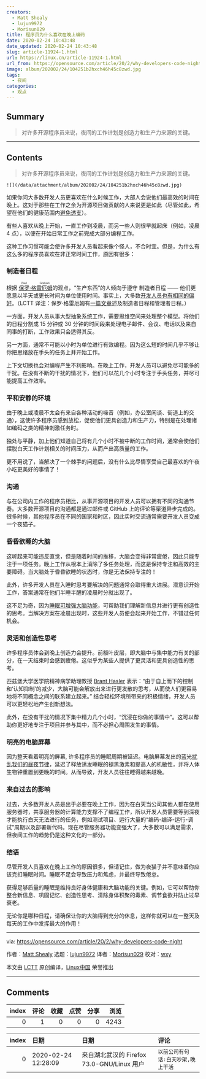 ```yaml
---
creators:
  - Matt Shealy
  - lujun9972
  - Morisun029
title: 程序员为什么喜欢在晚上编码
date: 2020-02-24 10:43:48
date_updated: 2020-02-24 10:43:48
slug: article-11924-1.html
url: https://linux.cn/article-11924-1.html
url_from: https://opensource.com/article/20/2/why-developers-code-night
image: album/202002/24/104251b2hxch46h45c8zwd.jpg
tags:
  - 夜间
categories:
  - 观点
---
```


## Summary

> 对许多开源程序员来说，夜间的工作计划是创造力和生产力来源的关键。

***

<!-- more -->

## Contents

> 
> 对许多开源程序员来说，夜间的工作计划是创造力和生产力来源的关键。
> 
> 
> 

`![](/data/attachment/album/202002/24/104251b2hxch46h45c8zwd.jpg)`

如果你问大多数开发人员更喜欢在什么时候工作，大部人会说他们最高效的时间在晚上。这对于那些在工作之余为开源项目做贡献的人来说更是如此（尽管如此，希望在他们的健康范围内[避免透支](https://opensource.com/article/19/11/burnout-open-source-communities)）。

有些人喜欢从晚上开始，一直工作到凌晨，而另一些人则很早就起床（例如，凌晨 4 点），以便在开始日常工作之前完成大部分编程工作。

这种工作习惯可能会使许多开发人员看起来像个怪人，不合时宜。但是，为什么有这么多的程序员喜欢在非正常时间工作，原因有很多：

### 制造者日程

根据 <ruby> <a href="http://www.paulgraham.com/makersschedule.html">  保罗·格雷厄姆 </a> <rt>  Paul Graham </rt></ruby> 的观点，“生产东西”的人倾向于遵守 制造者日程 —— 他们更愿意以半天或更长时间为单位使用时间。事实上，大多数[开发人员也有相同的偏好](https://www.chamberofcommerce.com/business-advice/software-development-trends-overtaking-the-market)。（LCTT 译注：保罗·格雷厄姆有[一篇文章](http://www.paulgraham.com/makersschedule.html)述及制造者日程和管理者日程。）

一方面，开发人员从事大型抽象系统工作，需要思维空间来处理整个模型。将他们的日程分割成 15 分钟或 30 分钟的时间段来处理电子邮件、会议、电话以及来自同事的打断，工作效果只会适得其反。

另一方面，通常不可能以小时为单位进行有效编程。因为这么短的时间几乎不够让你把思绪放在手头的任务上并开始工作。

上下文切换也会对编程产生不利影响。在晚上工作，开发人员可以避免尽可能多的干扰。在没有不断的干扰的情况下，他们可以花几个小时专注于手头任务，并尽可能提高工作效率。

### 平和安静的环境

由于晚上或凌晨不太会有来自各种活动的噪音（例如，办公室闲谈、街道上的交通），这使许多程序员感到放松，促使他们更具创造力和生产力，特别是在处理诸如编码之类的精神刺激任务时。

独处与平静，加上他们知道自己将有几个小时不被中断的工作时间，通常会使他们摆脱白天工作计划相关的时间压力，从而产出高质量的工作。

更不用说了，当解决了一个棘手的问题后，没有什么比尽情享受自己最喜欢的午夜小吃更美好的事情了！

### 沟通

与在公司内工作的程序员相比，从事开源项目的开发人员可以拥有不同的沟通节奏。大多数开源项目的沟通都是通过邮件或 GitHub 上的评论等渠道异步完成的。很多时候，其他程序员在不同的国家和时区，因此实时交流通常需要开发人员变成一个夜猫子。

### 昏昏欲睡的大脑

这听起来可能违反直觉，但是随着时间的推移，大脑会变得非常疲倦，因此只能专注于一项任务。晚上工作从根本上消除了多任务处理，而这是保持专注和高效的主要障碍。当大脑处于昏昏欲睡的状态时，你是无法保持专注的！

此外，许多开发人员在入睡时思考要解决的问题通常会取得重大进展。潜意识开始工作，答案通常在他们半睡半醒的凌晨时分就出现了。

这不足为奇，因为[睡眠可增强大脑功能](https://amerisleep.com/blog/sleep-impacts-brain-health/)，可帮助我们理解新信息并进行更有创造性的思考。当解决方案在凌晨出现时，这些开发人员便会起来开始工作，不错过任何机会。

### 灵活和创造性思考

许多程序员体会到晚上创造力会提升。前额叶皮层，即大脑中与集中能力有关的部分，在一天结束时会感到疲倦。这似乎为某些人提供了更灵活和更具创造性的思考。

匹兹堡大学医学院精神病学助理教授 [Brant Hasler](https://www.vice.com/en_us/article/mb58a8/late-night-creativity-spike) 表示：“由于自上而下的控制和‘认知抑制’的减少，大脑可能会解放出来进行更发散的思考，从而使人们更容易地将不同概念之间的联系建立起来。” 结合轻松环境所带来的积极情绪，开发人员可以更轻松地产生创新想法。

此外，在没有干扰的情况下集中精力几个小时，“沉浸在你做的事情中”。这可以帮助你更好地专注于项目并参与其中，而不必担心周围发生的事情。

### 明亮的电脑屏幕

因为整天看着明亮的屏幕, 许多程序员的睡眠周期被延迟。电脑屏幕发出的蓝光[扰乱我们的昼夜节律](https://www.sleepfoundation.org/articles/how-blue-light-affects-kids-sleep)，延迟了释放诱发睡眠的褪黑激素和提高人的机敏性，并将人体生物钟重置到更晚的时间。从而导致，开发人员往往睡得越来越晚。

### 来自过去的影响

过去，大多数开发人员是出于必要在晚上工作，因为在白天当公司其他人都在使用服务器时，共享服务器的计算能力支撑不了编程工作，所以开发人员需要等到深夜才能执行白天无法进行的任务，例如测试项目、运行大量的“编码-编译-运行-调试”周期以及部署新代码。现在尽管服务器功能变强大了，大多数可以满足需求，但夜间工作的趋势仍是这种文化的一部分。

### 结语

尽管开发人员喜欢在晚上工作的原因很多，但请记住，做为夜猫子并不意味着你应该克扣睡眠时间。睡眠不足会导致压力和焦虑，并最终导致倦怠。

获得足够质量的睡眠是维持良好身体健康和大脑功能的关键。例如，它可以帮助你整合新信息、巩固记忆、创造性思考、清除身体积聚的毒素、调节食欲并防止过早衰老。

无论你是哪种日程，请确保让你的大脑得到充分的休息，这样你就可以在一整天及每天的工作中发挥最大的作用！

---

via: <https://opensource.com/article/20/2/why-developers-code-night>

作者：[Matt Shealy](https://opensource.com/users/mshealy) 选题：[lujun9972](https://github.com/lujun9972) 译者：[Morisun029](https://github.com/Morisun029) 校对：[wxy](https://github.com/wxy)

本文由 [LCTT](https://github.com/LCTT/TranslateProject) 原创编译，[Linux中国](https://linux.cn/) 荣誉推出

***

## Comments


|   index |   评论 |   收藏 |   点赞 |   分享 |   浏览 |
|--------:|-------:|-------:|-------:|-------:|-------:|
|       0 |      1 |      0 |      0 |      0 |   4243 |

|   index | 日期                | 日期                                       | 评论                               |
|--------:|:--------------------|:-------------------------------------------|:-----------------------------------|
|       0 | 2020-02-24 12:28:09 | 来自湖北武汉的 Firefox 73.0-GNU/Linux 用户 | `以前公司有句话:白天吵架,晚上干活` |
